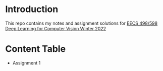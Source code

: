 # Introduction

This repo contains my notes and assignment solutions for [EECS 498/598 Deep Learning for Computer Vision Winter 2022](https://web.eecs.umich.edu/~justincj/teaching/eecs498/WI2022/)

# Content Table

* Assignment 1